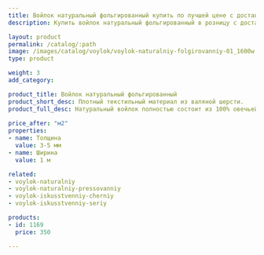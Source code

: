 ```yaml
---
title: Войлок натуральный фольгированный купить по лучшей цене с доставкой - Поролоныч
description: Купить войлок натуральный фольгированный в розницу с доставкой по Москве в интернет-магазине Поролоныча.

layout: product
permalink: /catalog/:path
image: /images/catalog/voylok/voylok-naturalniy-folgirovanniy-01_1600w.jpg
type: product

weight: 3
add_category: 

product_title: Войлок натуральный фольгированный
product_short_desc: Плотный текстильный материал из валяной шерсти.
product_full_desc: Натуральный войлок полностью состоит из 100% овечьей шерсти, обладает отличными теплоизоляционными качествами, воздухопроницаемый. Используется для теплоизоляции, прокладок, при изготовлении мебели.
        
price_after: "м2"
properties:
- name: Толщина
  value: 3-5 мм
- name: Ширина
  value: 1 м

related:
- voylok-naturalniy
- voylok-naturalniy-pressovanniy
- voylok-iskusstvenniy-cherniy
- voylok-iskusstvenniy-seriy

products:
- id: 1169
  price: 350

---
```

